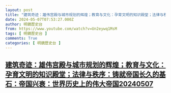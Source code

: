 ```yaml
---
layout: post
title: "建筑奇迹：雄伟宫殿与城市规划的辉煌；教育与文化：孕育文明的知识殿堂；法律与秩序：铸就帝国长久的基石：帝国兴衰：世界历史上的伟大帝国20240507"
date: 2024-05-07T07:53:27.000Z
author: 明鏡歷史台
from: https://www.youtube.com/watch?v=Un2eywq1MsM
tags: [ 明鏡歷史台 ]
comments: True
categories: [ 明鏡歷史台 ]
---
```

<!--1715068407000-->
[建筑奇迹：雄伟宫殿与城市规划的辉煌；教育与文化：孕育文明的知识殿堂；法律与秩序：铸就帝国长久的基石：帝国兴衰：世界历史上的伟大帝国20240507](https://www.youtube.com/watch?v=Un2eywq1MsM)
------

<div>

</div>
